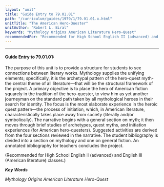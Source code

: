 ```yaml
---
layout: "unit"
title: "Guide Entry to 79.01.01"
path: "/curriculum/guides/1979/1/79.01.01.x.html"
unitTitle: "The American Hero-Quester"
unitAuthor: "Robert L. Biral"
keywords: "Mythology Origins American Literature Hero-Quest"
recommendedFor: "Recommended for High School English II (advanced) and English III (American literature) classes."
---
```

<body>
<hr/>
 <h4>
  Guide Entry to 79.01.01:
 </h4>
 The purpose of this unit is to provide a structure for students to see connections between literary works.  Mythology supplies the unifying elements; specifically, it is the archetypal pattern of the hero-quest myth-the central theme of all literature—that will be the structural framework of the project.  A primary objective is to place the hero of American fiction squarely in the tradition of the hero-quester, to view him as yet another journeyman on the standard path taken by all mythological heroes in their search for identity.  The focus is the most elaborate experience in the heroic quest pattern—the process of initiation, which, in American literature, characteristically takes place away from society (literally and/or symbolically).  The narrative begins with a general section on myth; it then moves through brief studies of archetypes, quest myths, and initiation experiences (for American hero-questers).  Suggested activities are derived from the four sections reviewed in the narrative.  The student bibliography is divided into a section on mythology and one on general fiction.  An annotated bibliography for teachers concludes the project.
 <p>
  (Recommended for High School English II (advanced) and English III (American literature) classes.)
 </p>
<p>
  <b>
   <i>
    Key Words
   </i>
  </b>
  <br/>
 </p>
 <p>
  <i>
   Mythology Origins American Literature Hero-Quest
  </i>
 </p>

</body>